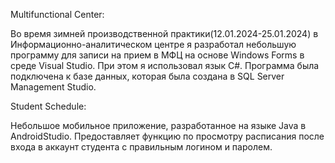 Multifunctional Center:

Во время зимней производственной практики(12.01.2024-25.01.2024) в Информационно-аналитическом центре я разработал небольшую программу 
для записи на прием в МФЦ на основе Windows Forms в среде Visual Studio. 
При этом я использовал язык C#. 
Программа была подключена к базе данных, которая была создана в SQL Server Management Studio.

Student Schedule:

Небольшое мобильное приложение, разработанное на языке Java в AndroidStudio. Предоставляет функцию по просмотру расписания после входа в аккаунт студента
с правильным логином и паролем.

